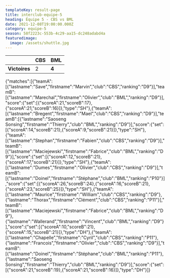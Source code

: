 ```yaml
---
templateKey: result-page
title: interclub-equipe-5
heading: Équipe 5 - CBS vs BML
date: 2021-12-08T19:00:00.000Z
category: equipe-5
season: 58f2223c-553b-4c29-aa15-dc248adabd4a
featuredimage:
  image: /assets/shuttle.jpg
---
```

|               | CBS   | BML |
| ------------- | ----- | --- |
| **Victoires** | 2 | **4**   |

<scoreboard>{"matches":[{"teamA":[{"lastname":"Save","firstname":"Marvin","club":"CBS","ranking":"D9"}],"teamB":[{"lastname":"Marechal","firstname":"Olivier","club":"BML","ranking":"D9"}],"score":{"set":[{"scoreA":21,"scoreB":17},{"scoreA":21,"scoreB":16}]},"type":"SH"},{"teamA":[{"lastname":"Bregent","firstname":"Mael","club":"CBS","ranking":"D9"}],"teamB":[{"lastname":"Saoseng Sonsing","firstname":"Thierry","club":"BML","ranking":"D9"}],"score":{"set":[{"scoreA":14,"scoreB":21},{"scoreA":9,"scoreB":21}]},"type":"SH"},{"teamA":[{"lastname":"Stephan","firstname":"Fabien","club":"CBS","ranking":"D9"}],"teamB":[{"lastname":"Maciejewski","firstname":"Fabrice","club":"BML","ranking":"D9"}],"score":{"set":[{"scoreA":12,"scoreB":21},{"scoreA":17,"scoreB":21}]},"type":"SH"},{"teamA":[{"lastname":"Dumes","firstname":"Olivier","club":"CBS","ranking":"D9"}],"teamB":[{"lastname":"Doinel","firstname":"Stéphane","club":"BML","ranking":"P10"}],"score":{"set":[{"scoreA":26,"scoreB":24},{"scoreA":16,"scoreB":21},{"scoreA":23,"scoreB":25}]},"type":"SH"},{"teamA":[{"lastname":"Maurice","firstname":"William","club":"CBS","ranking":"D9"},{"lastname":"Thorax","firstname":"Clément","club":"CBS","ranking":"P11"}],"teamB":[{"lastname":"Maciejewski","firstname":"Fabrice","club":"BML","ranking":"D9"},{"lastname":"Wallerand","firstname":"Vincent","club":"BML","ranking":"D9"}],"score":{"set":[{"scoreA":10,"scoreB":21},{"scoreA":15,"scoreB":21}]},"type":"DH"},{"teamA":[{"lastname":"Chapelle","firstname":"Cyril","club":"CBS","ranking":"P11"},{"lastname":"Francois","firstname":"Olivier","club":"CBS","ranking":"D9"}],"teamB":[{"lastname":"Doinel","firstname":"Stéphane","club":"BML","ranking":"P11"},{"lastname":"Saoseng Sonsing","firstname":"Thierry","club":"BML","ranking":"D9"}],"score":{"set":[{"scoreA":21,"scoreB":19},{"scoreA":21,"scoreB":16}]},"type":"DH"}]}</scoreboard>